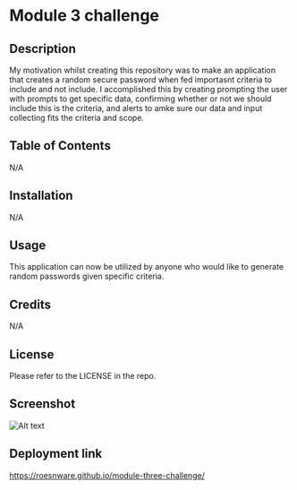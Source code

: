 # Module 3 challenge 

## Description

My motivation whilst creating this repository was to make an application that creates a random secure password when fed importasnt criteria to include and not include. I accomplished this by creating prompting the user with prompts to get specific data, confirming whether or not we should include this is the criteria, and alerts to amke sure our data and input collecting fits the criteria and scope.

## Table of Contents 

N/A

## Installation

N/A

## Usage

This application can now be utilized by anyone who would like to generate random passwords given specific criteria.

## Credits

N/A

## License

Please refer to the LICENSE in the repo.

## Screenshot

![Alt text](../images/screenshot.JPG)

## Deployment link

https://roesnware.github.io/module-three-challenge/
